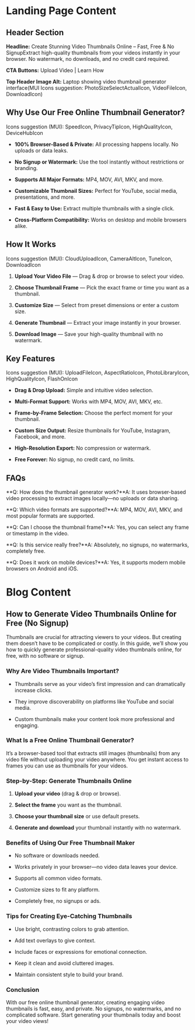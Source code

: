 Landing Page Content
====================

Header Section
--------------

**Headline:** Create Stunning Video Thumbnails Online – Fast, Free & No SignupExtract high-quality thumbnails from your videos instantly in your browser. No watermark, no downloads, and no credit card required.

**CTA Buttons:** Upload Video | Learn How

**Top Header Image Alt:** Laptop showing video thumbnail generator interface(MUI Icons suggestion: PhotoSizeSelectActualIcon, VideoFileIcon, DownloadIcon)

Why Use Our Free Online Thumbnail Generator?
--------------------------------------------

Icons suggestion (MUI): SpeedIcon, PrivacyTipIcon, HighQualityIcon, DeviceHubIcon

*   **100% Browser-Based & Private:** All processing happens locally. No uploads or data leaks.
    
*   **No Signup or Watermark:** Use the tool instantly without restrictions or branding.
    
*   **Supports All Major Formats:** MP4, MOV, AVI, MKV, and more.
    
*   **Customizable Thumbnail Sizes:** Perfect for YouTube, social media, presentations, and more.
    
*   **Fast & Easy to Use:** Extract multiple thumbnails with a single click.
    
*   **Cross-Platform Compatibility:** Works on desktop and mobile browsers alike.
    

How It Works
------------

Icons suggestion (MUI): CloudUploadIcon, CameraAltIcon, TuneIcon, DownloadIcon

1.  **Upload Your Video File** — Drag & drop or browse to select your video.
    
2.  **Choose Thumbnail Frame** — Pick the exact frame or time you want as a thumbnail.
    
3.  **Customize Size** — Select from preset dimensions or enter a custom size.
    
4.  **Generate Thumbnail** — Extract your image instantly in your browser.
    
5.  **Download Image** — Save your high-quality thumbnail with no watermark.
    

Key Features
------------

Icons suggestion (MUI): UploadFileIcon, AspectRatioIcon, PhotoLibraryIcon, HighQualityIcon, FlashOnIcon

*   **Drag & Drop Upload:** Simple and intuitive video selection.
    
*   **Multi-Format Support:** Works with MP4, MOV, AVI, MKV, etc.
    
*   **Frame-by-Frame Selection:** Choose the perfect moment for your thumbnail.
    
*   **Custom Size Output:** Resize thumbnails for YouTube, Instagram, Facebook, and more.
    
*   **High-Resolution Export:** No compression or watermark.
    
*   **Free Forever:** No signup, no credit card, no limits.
    

FAQs
----

**Q: How does the thumbnail generator work?**A: It uses browser-based video processing to extract images locally—no uploads or data sharing.

**Q: Which video formats are supported?**A: MP4, MOV, AVI, MKV, and most popular formats are supported.

**Q: Can I choose the thumbnail frame?**A: Yes, you can select any frame or timestamp in the video.

**Q: Is this service really free?**A: Absolutely, no signups, no watermarks, completely free.

**Q: Does it work on mobile devices?**A: Yes, it supports modern mobile browsers on Android and iOS.

Blog Content
============

How to Generate Video Thumbnails Online for Free (No Signup)
------------------------------------------------------------

Thumbnails are crucial for attracting viewers to your videos. But creating them doesn’t have to be complicated or costly. In this guide, we’ll show you how to quickly generate professional-quality video thumbnails online, for free, with no software or signup.

### Why Are Video Thumbnails Important?

*   Thumbnails serve as your video’s first impression and can dramatically increase clicks.
    
*   They improve discoverability on platforms like YouTube and social media.
    
*   Custom thumbnails make your content look more professional and engaging.
    

### What Is a Free Online Thumbnail Generator?

It’s a browser-based tool that extracts still images (thumbnails) from any video file without uploading your video anywhere. You get instant access to frames you can use as thumbnails for your videos.

### Step-by-Step: Generate Thumbnails Online

1.  **Upload your video** (drag & drop or browse).
    
2.  **Select the frame** you want as the thumbnail.
    
3.  **Choose your thumbnail size** or use default presets.
    
4.  **Generate and download** your thumbnail instantly with no watermark.
    

### Benefits of Using Our Free Thumbnail Maker

*   No software or downloads needed.
    
*   Works privately in your browser—no video data leaves your device.
    
*   Supports all common video formats.
    
*   Customize sizes to fit any platform.
    
*   Completely free, no signups or ads.
    

### Tips for Creating Eye-Catching Thumbnails

*   Use bright, contrasting colors to grab attention.
    
*   Add text overlays to give context.
    
*   Include faces or expressions for emotional connection.
    
*   Keep it clean and avoid cluttered images.
    
*   Maintain consistent style to build your brand.
    

### Conclusion

With our free online thumbnail generator, creating engaging video thumbnails is fast, easy, and private. No signups, no watermarks, and no complicated software. Start generating your thumbnails today and boost your video views!